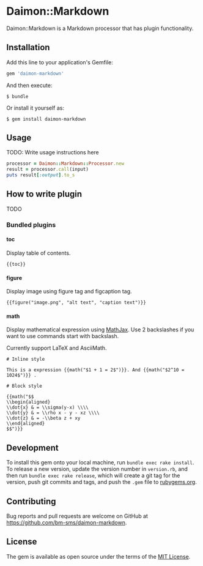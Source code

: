 # Daimon::Markdown

Daimon::Markdown is a Markdown processor that has plugin functionality.

## Installation

Add this line to your application's Gemfile:

```ruby
gem 'daimon-markdown'
```

And then execute:

    $ bundle

Or install it yourself as:

    $ gem install daimon-markdown

## Usage

TODO: Write usage instructions here

```ruby
processor = Daimon::Markdown::Processor.new
result = processor.call(input)
puts result[:output].to_s
```

## How to write plugin

TODO

### Bundled plugins

#### toc

Display table of contents.

```
{{toc}}
```

#### figure

Display image using figure tag and figcaption tag.

```
{{figure("image.png", "alt text", "caption text")}}
```

#### math

Display mathematical expression using [MathJax](https://www.mathjax.org/).
Use 2 backslashes if you want to use commands start with backslash.

Currently support LaTeX and AsciiMath.

```text
# Inline style

This is a expression {{math("$1 + 1 = 2$")}}. And {{math("$2^10 = 1024$")}} .

# Block style

{{math("$$
\\begin{aligned}
\\dot{x} & = \\sigma(y-x) \\\\
\\dot{y} & = \\rho x - y - xz \\\\
\\dot{z} & = -\\beta z + xy
\\end{aligned}
$$")}}
```


## Development

To install this gem onto your local machine, run `bundle exec rake install`. To release a new version, update the version number in `version.rb`, and then run `bundle exec rake release`, which will create a git tag for the version, push git commits and tags, and push the `.gem` file to [rubygems.org](https://rubygems.org).

## Contributing

Bug reports and pull requests are welcome on GitHub at https://github.com/bm-sms/daimon-markdown.


## License

The gem is available as open source under the terms of the [MIT License](http://opensource.org/licenses/MIT).

